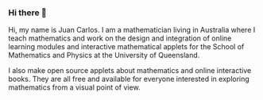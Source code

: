 ### Hi there 👋

Hi, my name is Juan Carlos. I am a mathematician living in Australia where I teach mathematics and work on the design and integration of online learning modules and interactive mathematical applets for the School of Mathematics and Physics at the University of Queensland. 

I also make open source applets about mathematics and online interactive books. They are all free and available for everyone interested in exploring mathematics from a visual point of view.

<!--
**jcponce/jcponce** is a ✨ _special_ ✨ repository because its `README.md` (this file) appears on your GitHub profile.

Here are some ideas to get you started:

- 🔭 I’m currently working on ...
- 🌱 I’m currently learning ...
- 👯 I’m looking to collaborate on ...
- 🤔 I’m looking for help with ...
- 💬 Ask me about ...
- 📫 How to reach me: ...
- 😄 Pronouns: ...
- ⚡ Fun fact: ...
-->
